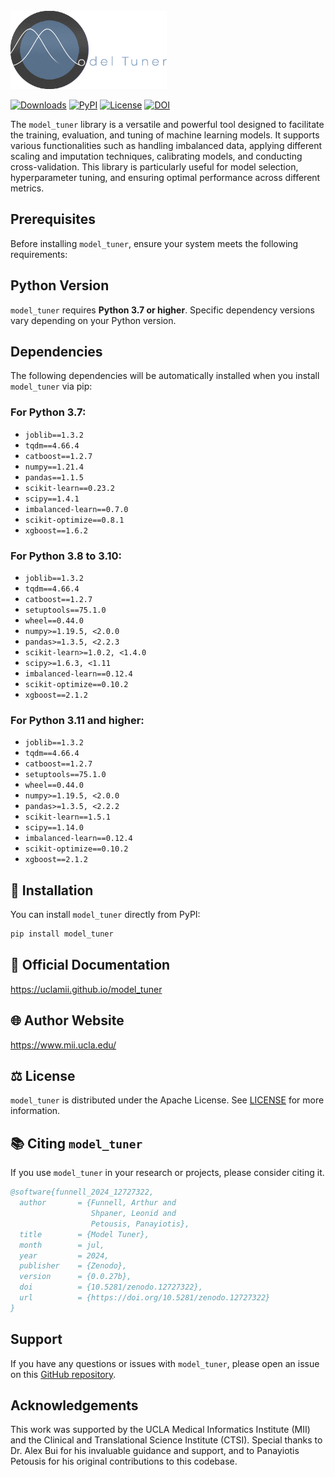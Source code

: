 <br>

<img src="https://github.com/uclamii/model_tuner/blob/main/assets/modeltunersmaller.png?raw=true" width="250" style="border: none; outline: none; box-shadow: none;" oncontextmenu="return false;">

<br>

[![Downloads](https://pepy.tech/badge/model_tuner)](https://pepy.tech/project/model_tuner) [![PyPI](https://img.shields.io/pypi/v/model_tuner.svg)](https://pypi.org/project/model_tuner/) [![License](https://img.shields.io/badge/License-Apache_2.0-blue.svg)](https://opensource.org/licenses/Apache-2.0) [![DOI](https://zenodo.org/badge/DOI/10.5281/zenodo.12727322.svg)](https://doi.org/10.5281/zenodo.12727322)

The `model_tuner` library is a versatile and powerful tool designed to facilitate the training, evaluation, and tuning of machine learning models. It supports various functionalities such as handling imbalanced data, applying different scaling and imputation techniques, calibrating models, and conducting cross-validation. This library is particularly useful for model selection, hyperparameter tuning, and ensuring optimal performance across different metrics.

## Prerequisites

Before installing `model_tuner`, ensure your system meets the following requirements:

## Python Version

`model_tuner` requires **Python 3.7 or higher**. Specific dependency versions vary depending on your Python version.

## Dependencies

The following dependencies will be automatically installed when you install `model_tuner` via pip:

### For Python 3.7:

- `joblib==1.3.2`
- `tqdm==4.66.4`
- `catboost==1.2.7`
- `numpy==1.21.4`
- `pandas==1.1.5`
- `scikit-learn==0.23.2`
- `scipy==1.4.1`
- `imbalanced-learn==0.7.0`
- `scikit-optimize==0.8.1`
- `xgboost==1.6.2`

### For Python 3.8 to 3.10:

- `joblib==1.3.2`
- `tqdm==4.66.4`
- `catboost==1.2.7`
- `setuptools==75.1.0`
- `wheel==0.44.0`
- `numpy>=1.19.5, <2.0.0`
- `pandas>=1.3.5, <2.2.3`
- `scikit-learn>=1.0.2, <1.4.0`
- `scipy>=1.6.3, <1.11`
- `imbalanced-learn==0.12.4`
- `scikit-optimize==0.10.2`
- `xgboost==2.1.2`

### For Python 3.11 and higher:

- `joblib==1.3.2`
- `tqdm==4.66.4`
- `catboost==1.2.7`
- `setuptools==75.1.0`
- `wheel==0.44.0`
- `numpy>=1.19.5, <2.0.0`
- `pandas>=1.3.5, <2.2.2`
- `scikit-learn==1.5.1`
- `scipy==1.14.0`
- `imbalanced-learn==0.12.4`
- `scikit-optimize==0.10.2`
- `xgboost==2.1.2`

## 💾 Installation

You can install `model_tuner` directly from PyPI:

```bash
pip install model_tuner
```

## 📄 Official Documentation

https://uclamii.github.io/model_tuner

## 🌐 Author Website

https://www.mii.ucla.edu/

## ⚖️ License

`model_tuner` is distributed under the Apache License. See [LICENSE](https://github.com/uclamii/model_tuner?tab=Apache-2.0-1-ov-file) for more information.

## 📚 Citing `model_tuner`

If you use `model_tuner` in your research or projects, please consider citing it.

```bibtex
@software{funnell_2024_12727322,
  author       = {Funnell, Arthur and
                  Shpaner, Leonid and
                  Petousis, Panayiotis},
  title        = {Model Tuner},
  month        = jul,
  year         = 2024,
  publisher    = {Zenodo},
  version      = {0.0.27b},
  doi          = {10.5281/zenodo.12727322},
  url          = {https://doi.org/10.5281/zenodo.12727322}
}
```

## Support

If you have any questions or issues with `model_tuner`, please open an issue on this [GitHub repository](https://github.com/uclamii/model_tuner/).

## Acknowledgements

This work was supported by the UCLA Medical Informatics Institute (MII) and the Clinical and Translational Science Institute (CTSI). Special thanks to Dr. Alex Bui for his invaluable guidance and support, and to Panayiotis Petousis for his original contributions to this codebase.
